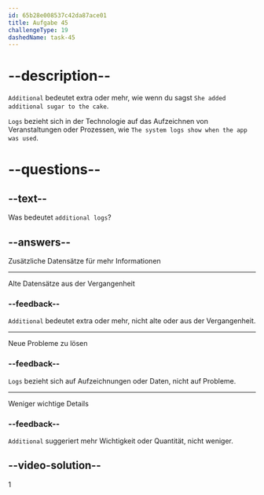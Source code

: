 ```yaml
---
id: 65b28e008537c42da87ace01
title: Aufgabe 45
challengeType: 19
dashedName: task-45
---
```


# --description--

`Additional` bedeutet extra oder mehr, wie wenn du sagst `She added additional sugar to the cake`.

`Logs` bezieht sich in der Technologie auf das Aufzeichnen von Veranstaltungen oder Prozessen, wie `The system logs show when the app was used`.

# --questions--

## --text--

Was bedeutet `additional logs`?

## --answers--

Zusätzliche Datensätze für mehr Informationen

---

Alte Datensätze aus der Vergangenheit

### --feedback--

`Additional` bedeutet extra oder mehr, nicht alte oder aus der Vergangenheit.

---

Neue Probleme zu lösen

### --feedback--

`Logs` bezieht sich auf Aufzeichnungen oder Daten, nicht auf Probleme.

---

Weniger wichtige Details

### --feedback--

`Additional` suggeriert mehr Wichtigkeit oder Quantität, nicht weniger.

## --video-solution--

1
